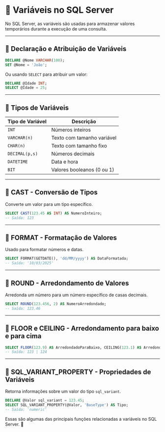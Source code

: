# 📌 Variáveis no SQL Server

No SQL Server, as variáveis são usadas para armazenar valores temporários durante a execução de uma consulta.

---

## 🔹 **Declaração e Atribuição de Variáveis**
```sql
DECLARE @Nome VARCHAR(100);
SET @Nome = 'João';
```
Ou usando `SELECT` para atribuir um valor:
```sql
DECLARE @Idade INT;
SELECT @Idade = 25;
```

---

## 🔹 **Tipos de Variáveis**

| Tipo de Variável  | Descrição |
|-------------------|-----------|
| `INT`            | Números inteiros |
| `VARCHAR(n)`     | Texto com tamanho variável |
| `CHAR(n)`        | Texto com tamanho fixo |
| `DECIMAL(p,s)`   | Números decimais |
| `DATETIME`       | Data e hora |
| `BIT`            | Valores booleanos (0 ou 1) |

---

## 🔹 **CAST - Conversão de Tipos**
Converte um valor para um tipo específico.
```sql
SELECT CAST(123.45 AS INT) AS NumeroInteiro;
-- Saída: 123
```

---

## 🔹 **FORMAT - Formatação de Valores**
Usado para formatar números e datas.
```sql
SELECT FORMAT(GETDATE(), 'dd/MM/yyyy') AS DataFormatada;
-- Saída: '10/03/2025'
```

---

## 🔹 **ROUND - Arredondamento de Valores**
Arredonda um número para um número específico de casas decimais.
```sql
SELECT ROUND(123.456, 2) AS NumeroArredondado;
-- Saída: 123.46
```

---

## 🔹 **FLOOR e CEILING - Arredondamento para baixo e para cima**
```sql
SELECT FLOOR(123.9) AS ArredondadoParaBaixo, CEILING(123.1) AS ArredondadoParaCima;
-- Saída: 123 | 124
```

---

## 🔹 **SQL_VARIANT_PROPERTY - Propriedades de Variáveis**
Retorna informações sobre um valor do tipo `sql_variant`.
```sql
DECLARE @Valor sql_variant = 123.45;
SELECT SQL_VARIANT_PROPERTY(@Valor, 'BaseType') AS Tipo;
-- Saída: 'numeric'
```

Essas são algumas das principais funções relacionadas a variáveis no SQL Server. 🚀